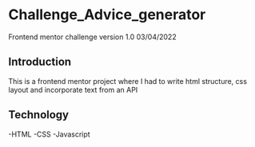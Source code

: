 # Challenge_Advice_generator

Frontend mentor challenge
version 1.0 03/04/2022

## Introduction

This is a frontend mentor project where I had to write html structure, css layout and incorporate text from an API 

## Technology

-HTML
-CSS
-Javascript
